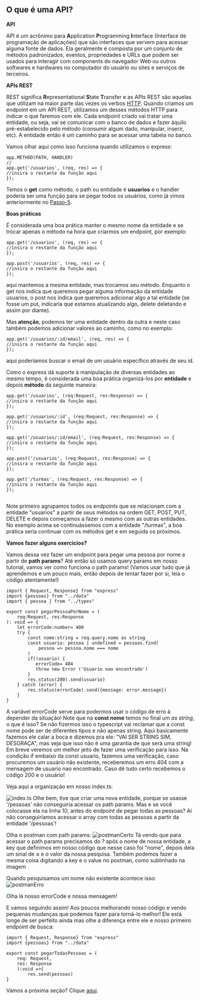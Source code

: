 ## **O que é uma API?**

**API**

API é um acrônimo para **A**pplication **P**rogramming **I**nterface (Interface de programação de aplicações) que são interfaces que servem para acessar alguma fonte de dados. Ela geralmente é composta por um conjunto de métodos padronizados, eventos, propriedades e URLs que podem ser usados para interagir com components do navegador Web ou outros softwares e hardwares no computador do usuário ou sites e serviços de terceiros.

**APIs REST**

REST significa **R**epresentational **S**tate **T**ransfer e as APIs REST são aquelas que utilizam na maior parte das vezes os verbos [HTTP](https://developer.mozilla.org/pt-BR/docs/Web/HTTP/Methods). Quando criamos um endpoint em um API REST, utilizamos um desses métodos HTTP para indicar o que faremos com ele. Cada endpoint criado vai tratar uma entidade, ou seja, vai se comunicar com o banco de dados e fazer àquilo pré-estabelecido pelo método (consumir algum dado, manipular, inserir, etc). A entidade então é um caminho para se acessar uma tabela no banco.

Vamos olhar aqui como isso funciona quando utilizamos o express:

```
app.METHOD(PATH, HANDLER)
//
app.get('/usuarios', (req, res) => {
//insira o restante da função aqui
});
```
Temos o **get** como método, o path ou entidade é **usuarios** e o handler poderia ser uma função para se pegar todos os usuários, como já vimos anteriormente no [Passo-5](../Passo-1/Passo-5(Request-Response).md).

**Boas práticas**

É considerada uma boa prática manter o mesmo nome da entidade e se trocar apenas o método na hora que criarmos um endpoint, por exemplo:

```
app.get('/usuarios', (req, res) => {
//insira o restante da função aqui
});

app.post('/usuarios', (req, res) => {
//insira o restante da função aqui
});
```
aqui mantemos a mesma entidade, mas trocamos seu método. Enquanto o get nos indica que queremos pegar alguma informação da entidade usuarios, o post nos indica que queremos adicionar algo a tal entidade (se fosse um put, indicaria que estamos atualizando algo, delete deletando e assim por diante). 

Mas **atenção**, podemos ter uma entidade dentro da outra e neste caso também podemos adicionar valores ao caminho, como no exemplo:

```
app.get('/usuarios/:id/email', (req, res) => {
//insira o restante da função aqui
});
```
aqui poderíamos buscar o email de um usuário específico através de seu id.

Como o express dá suporte à manipulação de diversas entidades ao mesmo tempo, é considerada uma boa prática organizá-los por **entidade** e depois **método** da seguinte maneira:

```
app.get('/usuarios', (req:Request, res:Response) => {
//insira o restante da função aqui
});

app.get('/usuarios/:id', (req:Request, res:Response) => {
//insira o restante da função aqui
});

app.get('/usuarios/:id/email', (req:Request, res:Response) => {
//insira o restante da função aqui
});

app.post('/usuarios', (req:Request, res:Response) => {
//insira o restante da função aqui
});

app.get('/turmas', (req:Request, res:Response) => {
//insira o restante da função aqui
});


```
Note primeiro agrupamos todos os endpoints que se relacionam com a entidade "usuarios" a partir de seus métodos na ordem GET, POST, PUT, DELETE e depois começamos a fazer o mesmo com as outras entidades. No exemplo acima se continuássemos com a entidade "/turmas", a boa prática seria continuar com os métodos get e em seguida os próximos.

**Vamos fazer alguns exercícios?**

Vamos dessa vez fazer um endpoint para pegar uma pessoa por nome a partir de **path params**? Até então só usamos query params em nosso tutorial, vamos ver como funciona o path params! (Vamos usar tudo que já aprendemos e um pouco mais, então depois de tentar fazer por si, leia o código atentamente!)

```
import { Request, Response} from "express"
import {pessoas} from "../data"
import { pessoa } from "../types"

export const pegarPessoaPorNome = (
    req:Request, res:Response
): void => {
    let errorCode:number= 400
    try {
        const nome:string = req.query.nome as string
        const usuario: pessoa | undefined = pessoas.find(
            pessoa => pessoa.nome === nome
        )
        if(!usuario) {
           errorCode= 404
           throw new Error ('Usuario nao encontrado')
        }
        res.status(200).send(usuario)
    } catch (error) {
        res.status(errorCode).send({message: error.message})
    }
}
```
A variável errorCode serve para podermos usar o código de erro à depender da situação! Note que na **const nome** temos no final um *as string*, o que é isso? Se não fizermos isso o typescript vai reclamar que a const nome pode ser de diferentes tipos e não apenas string. Aqui basicamente fazemos ele calar a boca e dizemos pra ele: "VAI SER STRING SIM, DESGRAÇA", mas veja que isso não é uma garantia de que será uma string! Em breve veremos um melhor jeito de fazer uma verificação para isso. Na condição if embaixo da const usuario, fazemos uma verificação, caso procuremos um usuário não existente, receberemos um erro 404 com a mensagem de usuario nao encontrado. Caso dê tudo certo recebemos o código 200 e o usuário!

Veja aqui a organização em nosso index.ts: 

![index.ts](https://i.imgur.com/V94KJb8.png)
Olhe bem, tive que criar uma nova entidade, porque se usasse '/pessoas' não conseguiria acessar os path params. Mas e se você colocasse ela na linha 10, antes do endpoint de pegar todas as pessoas? Aí não conseguiríamos acessar o array com todas as pessoas a partir da entidade '/pessoas'!

Olha o postman com path params:
![postmanCerto](https://i.imgur.com/j2yxP5C.png)
Tá vendo que para acessar o path params precisamos do ? após o nome de nossa entidade,  a key que definimos em nosso código que nesse caso foi "nome", depois dela um sinal de **=** e o valor da nossa pesquisa. Também podemos fazer a mesma coisa digitando a key e o value no postman, como sublinhado na imagem

Quando pesquisamos um nome não existente acontece isso:
![postmanErro](https://i.imgur.com/qwx3cQi.png)

Olha lá nosso errorCode e nossa mensagem!

E vamos seguindo assim! Aos poucos melhorando nosso código e vendo pequenas mudanças que podemos fazer para torná-lo melhor! Ele está longe de ser perfeito ainda mas olhe a diferença entre ele e nosso primeiro endpoint de busca: 
```
import { Request, Response} from "express"
import {pessoas} from "../data"

export const pegarTodasPessoas = (
    req: Request, 
    res: Response
    ):void =>{
        res.send(pessoas)
}

```
Vamos a próxima seção? Clique [aqui](./Passo-3.md).
